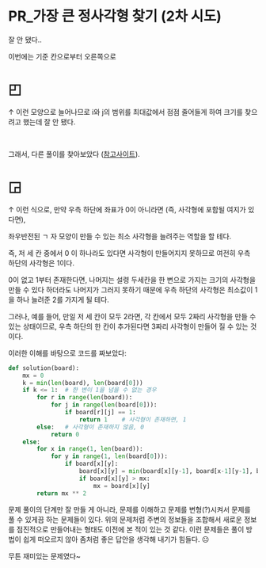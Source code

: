 # PR_가장 큰 정사각형 찾기 (2차 시도)

잘 안 됐다..

이번에는 기준 칸으로부터 오른쪽으로 

# ◰

↑ 이런 모양으로 늘어나므로 i와 j의 범위를 최대값에서 점점 줄어들게 하여 크기를 찾으려고 했는데 잘 안 됐다.

<br/>

그래서, 다른 풀이를 찾아보았다 ([참고사이트](https://taesan94.tistory.com/63)).

# ◲

↑ 이런 식으로, 만약 우측 하단에 좌표가 0이 아니라면 (즉, 사각형에 포함될 여지가 있다면),

 좌우반전된 ㄱ 자 모양이 만들 수 있는 최소 사각형을 늘려주는 역할을 할 테다.

즉, 저 세 칸 중에서 0 이 하나라도 있다면 사각형이 만들어지지 못하므로 여전히 우측 하단의 사각형은 1이다.

0이 없고 1부터 존재한다면, 나머지는 설령 두세칸을 한 변으로 가지는 크기의 사각형을 만들 수 있다 하더라도 나머지가 그러지 못하기 때문에 우측 하단의 사각형은 최소값이 1을 하나 늘려준 2를 가지게 될 테다.

그러나, 예를 들어, 만일 저 세 칸이 모두 2라면, 각 칸에서 모두 2짜리 사각형을 만들 수 있는 상태이므로, 우측 하단의 한 칸이 추가된다면 3짜리 사각형이 만들어 질 수 있는 것이다.

이러한 이해를 바탕으로 코드를 짜보았다:

```python
def solution(board):
    mx = 0
    k = min(len(board), len(board[0]))
    if k <= 1:	# 한 변이 1을 넘을 수 없는 경우
        for r in range(len(board)):
            for j in range(len(board[0])):
                if board[r][j] == 1:
                    return 1	# 사각형이 존재하면, 1
        else:	# 사각형이 존재하지 않음, 0
            return 0
    else:
        for x in range(1, len(board)):
            for y in range(1, len(board[0])):
                if board[x][y]:
                    board[x][y] = min(board[x][y-1], board[x-1][y-1], board[x-1][y]) + 1
                    if board[x][y] > mx:
                        mx = board[x][y]
        return mx ** 2
```



문제 풀이의 단계만 잘 만들 게 아니라, 문제를 이해하고 문제를 변형(?)시켜서 문제를 풀 수 있게끔 하는 문제들이 있다. 위의 문제처럼 주변의 정보들을 조합해서 새로운 정보를 점진적으로 만들어내는 형태도 이전에 본 적이 있는 것 같다. 이런 문제들은 풀이 방법이 쉽게 떠오르지 않아 좀처럼 좋은 답안을 생각해 내기가 힘들다. 😐

무튼 재미있는 문제였다~